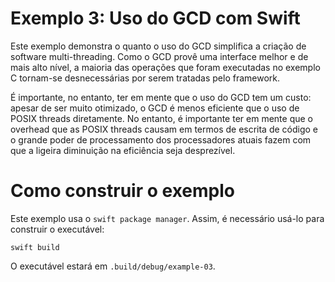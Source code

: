 # Exemplo 3: Uso do GCD com Swift

Este exemplo demonstra o quanto o uso do GCD simplifica a criação de software
multi-threading. Como o GCD provê uma interface melhor e de mais alto nível, a
maioria das operações que foram executadas no exemplo C tornam-se desnecessárias
por serem tratadas pelo framework.

É importante, no entanto, ter em mente que o uso do GCD tem um custo: apesar de
ser muito otimizado, o GCD é menos eficiente que o uso de POSIX threads
diretamente. No entanto, é importante ter em mente que o overhead que as POSIX
threads causam em termos de escrita de código e o grande poder de processamento
dos processadores atuais fazem com que a ligeira diminuição na eficiência seja
desprezível.

# Como construir o exemplo

Este exemplo usa o `swift package manager`. Assim, é necessário usá-lo para
construir o executável:

```shellscript
swift build
```

O executável estará em `.build/debug/example-03`.

